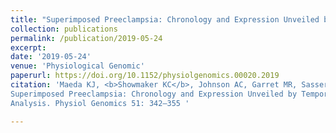 ```yaml
---
title: "Superimposed Preeclampsia: Chronology and Expression Unveiled by Temporal Transcriptomic Analysis"
collection: publications
permalink: /publication/2019-05-24
excerpt: 
date: '2019-05-24'
venue: 'Physiological Genomic'
paperurl: https://doi.org/10.1152/physiolgenomics.00020.2019
citation: 'Maeda KJ, <b>Showmaker KC</b>, Johnson AC, Garret MR, Sasser JM. (2019) Spontaneous
Superimposed Preeclampsia: Chronology and Expression Unveiled by Temporal Transcriptomic
Analysis. Physiol Genomics 51: 342–355 '

---
```


